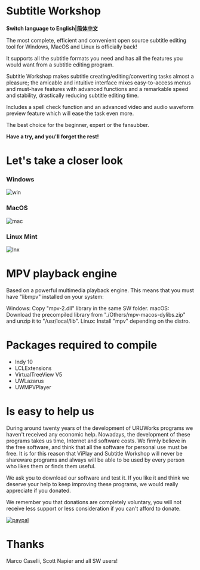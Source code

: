 # Subtitle Workshop
**Switch language to English|[简体中文](/README-CN.md)**

The most complete, efficient and convenient open source subtitle editing tool for Windows, MacOS and Linux is officially back!

It supports all the subtitle formats you need and has all the features you would want from a subtitle editing program.

Subtitle Workshop makes subtitle creating/editing/converting tasks almost a pleasure; the amicable and intuitive interface mixes easy-to-access menus and must-have features with advanced functions and a remarkable speed and stability, drastically reducing subtitle editing time.

Includes a spell check function and an advanced video and audio waveform preview feature which will ease the task even more.

The best choice for the beginner, expert or the fansubber. 

**Have a try, and you'll forget the rest!**

# Let's take a closer look

### Windows
![win](https://uruworks.net/img/sw_win3.png)

### MacOS
![mac](https://uruworks.net/img/sw_macos2.png)

### Linux Mint
![lnx](https://uruworks.net/img/sw_linuxmint.png)

# MPV playback engine

Based on a powerful multimedia playback engine.
This means that you must have "libmpv" installed on your system:

Windows: Copy "mpv-2.dll" library in the same SW folder.
macOS: Download the precompiled library from "./Others/mpv-macos-dylibs.zip" and unzip it to "/usr/local/lib".
Linux: Install "mpv" depending on the distro.

# Packages required to compile

- Indy 10
- LCLExtensions
- VirtualTreeView V5
- UWLazarus
- UWMPVPlayer

# Is easy to help us

During around twenty years of the development of URUWorks programs we haven't received any economic help. Nowadays, the development of these programs takes us time, Internet and software costs. We firmly believe in the free software, and think that all the software for personal use must be free. It is for this reason that ViPlay and Subtitle Workshop will never be shareware programs and always will be able to be used by every person who likes them or finds them useful. 

We ask you to download our software and test it. If you like it and think we deserve your help to keep improving these programs, we would really appreciate if you donated. 

We remember you that donations are completely voluntary, you will not receive less support or less consideration if you can't afford to donate. 
 
[![paypal](https://www.paypalobjects.com/en_US/i/btn/btn_donateCC_LG.gif)](https://www.paypal.com/cgi-bin/webscr?cmd=_donations&business=uruworks@gmail.com&lc=US&item_name=Donate+to+URUWorks+Subtitle+Workshop&no_note=0&cn=&curency_code=USD&bn=PP-DonationsBF:btn_donateCC_LG.gif:NonHosted)

# Thanks

Marco Caselli,
Scott Napier
and all SW users!